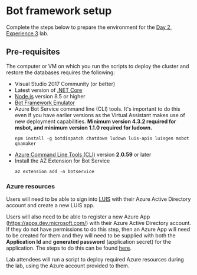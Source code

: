 # Bot framework setup

Complete the steps below to prepare the environment for the [Day 2, Experience 3](../../../day2-exp3/) lab.

## Pre-requisites

The computer or VM on which you run the scripts to deploy the cluster and restore the databases requires the following:

- Visual Studio 2017 Community (or better)
- Latest version of [.NET Core](https://www.microsoft.com/net/download)
- [Node.js](https://nodejs.org/) version 8.5 or higher
- [Bot Framework Emulator](https://github.com/Microsoft/BotFramework-Emulator/releases/latest)
- Azure Bot Service command line (CLI) tools. It's important to do this even if you have earlier versions as the Virtual Assistant makes use of new deployment capabilities. **Minimum version 4.3.2 required for msbot, and minimum version 1.1.0 required for ludown.**
  ```shell
  npm install -g botdispatch chatdown ludown luis-apis luisgen msbot qnamaker
  ```
- [Azure Command Line Tools (CLI)](https://docs.microsoft.com/en-us/cli/azure/install-azure-cli-windows?view=azure-cli-latest) version **2.0.59** or later
- Install the AZ Extension for Bot Service
  ```shell
  az extension add -n botservice
  ```

### Azure resources

Users will need to be able to sign into [LUIS](https://www.luis.ai/) with their Azure Active Directory account and create a new LUIS app.

Users will also need to be able to register a new Azure App (<https://apps.dev.microsoft.com/>) with their Azure Active Directory account. If they do not have permissions to do this step, then an Azure App will need to be created for them and they will need to be supplied with both the **Application Id** and **generated password** (application secret) for the application. The steps to do this can be found [here](../../../day2-exp3#task-2-register-a-new-azure-app).

Lab attendees will run a script to deploy required Azure resources during the lab, using the Azure account provided to them.
